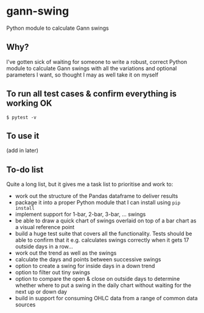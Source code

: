 # gann-swing
Python module to calculate Gann swings

## Why?
I've gotten sick of waiting for someone to write a robust, correct Python module to calculate Gann swings with all the variations and optional parameters I want, so thought I may as well take it on myself

## To run all test cases & confirm everything is working OK

`$ pytest -v`

## To use it

(add in later)

## To-do list

Quite a long list, but it gives me a task list to prioritise and work to:
- work out the structure of the Pandas dataframe to deliver results
- package it into a proper Python module that I can install using `pip install`
- implement support for 1-bar, 2-bar, 3-bar, ... swings
- be able to draw a quick chart of swings overlaid on top of a bar chart as a visual reference point
- build a huge test suite that covers all the functionality. Tests should be able to confirm that it e.g. calculates swings correctly when it gets 17 outside days in a row...
- work out the trend as well as the swings
- calculate the days and points between successive swings
- option to create a swing for inside days in a down trend 
- option to filter out tiny swings 
- option to compare the open & close on outside days to determine whether where to put a swing in the daily chart without waiting for the next up or down day
- build in support for consuming OHLC data from a range of common data sources

